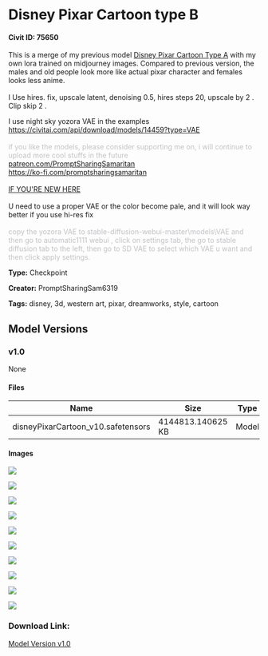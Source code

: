 # Disney Pixar Cartoon type B

#### Civit ID: 75650

<p>This is a merge of my previous model <a rel="ugc" href="https://civitai.com/models/65203/disney-pixar-cartoon-type-a">Disney Pixar Cartoon Type A</a> with my own lora trained on midjourney images. Compared to previous version, the males and old people look more like actual pixar character and females looks less anime.<br /><br />I Use hires. fix, upscale latent, denoising 0.5, hires steps 20, upscale by 2 . Clip skip 2 .</p><p>I use night sky yozora VAE in the examples <a target="_blank" rel="ugc" href="https://civitai.com/api/download/models/14459?type=VAE">https://civitai.com/api/download/models/14459?type=VAE</a><br /><br /><span style="color:rgb(193, 194, 197)">if you like the models, please consider supporting me on, i will continue to upload more cool stuffs in the future</span><br /><span style="color:rgb(193, 194, 197)"> </span><a target="_blank" rel="ugc" href="http://patreon.com/PromptSharingSamaritan">patreon.com/PromptSharingSamaritan</a><br /><span style="color:rgb(193, 194, 197)"> </span><a target="_blank" rel="ugc" href="https://ko-fi.com/promptsharingsamaritan">https://ko-fi.com/promptsharingsamaritan</a><br /><br /><u>IF YOU'RE NEW HERE</u><br /><br />U need to use a proper VAE or the color become pale, and it will look way better if you use hi-res fix<br /><br /><span style="color:rgb(193, 194, 197)">copy the yozora VAE to stable-diffusion-webui-master\models\VAE and then go to automatic1111 webui , click on settings tab, the go to stable diffusion tab to the left, then go to SD VAE to select which VAE u want and then click apply settings.</span></p>

**Type:** Checkpoint

**Creator:** PromptSharingSam6319

**Tags:** disney, 3d, western art, pixar, dreamworks, style, cartoon

## Model Versions

### v1.0

None

#### Files

| Name | Size | Type | Format | Download Url | AutoV1 | AutoV2 | SHA256 | CRC32 | BLAKE3 |
| --- | --- | --- | --- | --- | --- | --- | --- | --- | --- |
| disneyPixarCartoon_v10.safetensors | 4144813.140625 KB | Model | SafeTensor | https://civitai.com/api/download/models/80409 | AD6B65BB | 732D0DD2CF | 732D0DD2CF1F0B6D162C41F13C6FA3048E76DB47EB9DA3FAD3C44D4E6F5E5A7D | 26621238 | 726CB11F3419F874E614C0A5DCAE520E100D0646A9DA3D0A3E0DE8B4F3A654F6 |

#### Images

<p><img src="https://image.civitai.com/xG1nkqKTMzGDvpLrqFT7WA/af658ebe-1096-4f5f-9d78-55996d287ab4/width=450/902862.jpeg" /></p>

<p><img src="https://image.civitai.com/xG1nkqKTMzGDvpLrqFT7WA/f3f4f2f0-4081-4e1a-a7b2-d7dc353aa907/width=450/902619.jpeg" /></p>

<p><img src="https://image.civitai.com/xG1nkqKTMzGDvpLrqFT7WA/d26735b7-cc2c-47bb-b09e-814772ddf774/width=450/902868.jpeg" /></p>

<p><img src="https://image.civitai.com/xG1nkqKTMzGDvpLrqFT7WA/427a413e-3246-414c-b792-879fb1ade975/width=450/902576.jpeg" /></p>

<p><img src="https://image.civitai.com/xG1nkqKTMzGDvpLrqFT7WA/1f8defc6-12fb-40d4-9175-1233479a97fc/width=450/902920.jpeg" /></p>

<p><img src="https://image.civitai.com/xG1nkqKTMzGDvpLrqFT7WA/31f58791-8bcc-4bf4-8ff3-ea3df9a4a770/width=450/903035.jpeg" /></p>

<p><img src="https://image.civitai.com/xG1nkqKTMzGDvpLrqFT7WA/1ef23a21-6129-4b60-b1a8-f1851306bb76/width=450/902617.jpeg" /></p>

<p><img src="https://image.civitai.com/xG1nkqKTMzGDvpLrqFT7WA/3578ad56-d7a3-4d3d-a906-cbcf96d90950/width=450/903003.jpeg" /></p>

<p><img src="https://image.civitai.com/xG1nkqKTMzGDvpLrqFT7WA/6ec11f9b-84d8-46e4-a791-17f7543ce914/width=450/902625.jpeg" /></p>

<p><img src="https://image.civitai.com/xG1nkqKTMzGDvpLrqFT7WA/b9088614-0bed-4537-82fb-bb35b818b183/width=450/902635.jpeg" /></p>

### Download Link:

[Model Version v1.0](https://civitai.com/api/download/models/80409)

